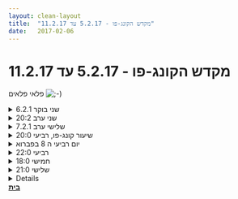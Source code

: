 ```yaml
---
layout: clean-layout
title:  "מקדש הקונג-פו - 5.2.17 עד 11.2.17"
date:   2017-02-06
---
```

# מקדש הקונג-פו - 5.2.17 עד 11.2.17 
פלאי פלאים <img src="http://www.timg.co.il/tapuzForum/images/Emo8.gif" alt=";-)">

<details>
                    <summary>שני בוקר 6.2.1</summary>
                    זמן מקדים - מדיטציה, ערנות וקשב לסביבה<br> מיקודים מקדימים - דמיון מקדים, אמנות הריפוי - תרגול נעים לעיניים, המשכיות בין שיעורית<br> מיקום: גג גן העיר, <br> דמיון מקדים - וואו, עצור, קיר, תרגול של עמידת ידיים על קיר, גמישות נעימה, אני ברמה הבאה, <br> עבודת ידיים - שני כיוונים פנימה החוצה, עבודה ומיקוד ושדרוג על גב יד<br> מגע של כף הרגל עם הקרקע, עמידה ניתוק חיבור<br> סיום 08:30
                  </details><details>
                    <summary>שני ערב 20:2</summary>
                    שיעור בביתי<br> <br> תוספת צלילות. עצירת האינרציה. ניתן לעצור את הזרימה של החשיבה. להתמיר את האנרגיה שיש שם כשיש בזה צורך. גנן, שומר, מיטיב, מגדל. 3,000 הזוויות של כל סיפור, העצירה מאפשרת צפיה כיפית בקולות, בתמונות, בדמויות הצפות בפנים. התנועה הנעימה, החלקה, המשיית. כל אדם הוא רק צורה אחת קטנה ובת חלוף. הדבר הגדול עמוק ומזין יותר מכל אלה. האהבה גדולה מצורותיה. כאב ואי נוחות מותמרים על ידי זיהויים כאנרגיה. המעבר לארץ הפלאים הוא פשוט וקל. הדבר היחיד העשוי לעמעם זאת הוא זרם החשיבה. כיף ונעים להסתובב ברחוב ולהבחין בקרעי המציאות המגיעים מגן עדן. להתבסס כאן לאט לאט. בועת המוגנות שלי המופלאה. מהבהבת בין מוחשיות לאין כלום. אני קובע אותה שמה, ומאפשר לגופי ללמוד אותה, ללמוד ממנה, לשרת אותה. <br> <br> תודה!<br> אסא<br>
                  </details><details>
                    <summary>שלישי ערב 7.2.1</summary>
                    * לנוח בתוך האנרגיה שלי.<br> * דימוי של חיה, נחה.<br> * איכויות שונות של מנוחה.<br> * מנוחה שאפשר לשהות בה גם בפעילות.<br> <br> היה לי מאתגר, כל מיני בלבולים, חוסר איזון פנימי, חרדות וכו&#39;, עשיתי עבודה לפני השיעור והתכוננתי אבל עדיין היה לי מאתגר בשיעור. הדרכתי אותי ואת אבשלום, לרגעים זה היה חזק ממני ולא יכלתי להיות בהדרכה (לעשות מה שהדרכתי ולהתבונן על אבשלום לראות איך הולך) אבל הצלחתי &quot;לנצח&quot; את עצמי (במובן הרך של המשמעות) ובסוף כן הייתי שם.<br> <br> עבדנו די הרבה זמן בסביבת קרב סימונים עדין, היה לי ממש מאתגר עם הדגשים שנתתי לעצמי, שפטתי את עצמי לחומרה על כך שלא הייתי מרוכז מספיק ולא הצלחתי להגיע לאן שרציתי. הצלחתי להתבונן על החלקים ששופטים ולא מרוצים ועבדתי איתם, קבלה, הכלה, לראות איך עבדתי מצויין ונפלא... זה הצליח חלקית, לאחר השיעור תחושת השיפוטית המשיכה.
                  </details><details>
                    <summary>שיעור קונג-פו, רביעי 20:0</summary>
                    התחלתי את השיעור שלי באי-עשייה. העבודה הזו כללה הרפייה מכל עשייה והרפייה מהצורך להיות בעשייה. היה בזה משהו מאד משחרר ונעים.<br> בהמשך עברתי לחימום ועבודה תנועתית ולחימתית כיפית. התחלתי בעבודה עדינה ובהמשך היא הפכה להיות אינטנסיבית.<br> <br> בשיעור עם אוהד נגענו בשלושה תחומים (כאשר כל תחום היווה בסיס משדרג לבא אחריו):<br> הראשון אמנות הלמידה – להגיע למצב שלא משנה איזה תרגיל אני מקבל הוא מיטיב איתי.<br> השני אמנות הלחימה – שיפור מיומנויות בסיסיות בעזרת תרגולים בסיסיים וטובים.<br> והשלישי אמנות היום יום – בחלק הזה נגעתי בכל מני תחומים מהיום יום והרגשתי/דמיינתי את עצמי ברמה גבוהה יותר.<br> <br> בהמשך הגיעו אליי כמה דברים שהיו לי מאד טובים. אחד מהם קשור למוכנות לתקוף/לבעוט מכל מצב והשני לישת ההתנהגות והיכולת להשתחרר וליהנות מזה.<br>
                  </details><details>
                    <summary>יום רביעי ה 8 בפברוא</summary>
                    נפגשנו דורית,יואב, אינגריד, תרצה, דרור ואנוכי. הלכנו למול קיר<br> הזכוכית של המוזיאון, אחד עם עצמי, הסביבה החיצונית, ומודעות <br> לפרטנרים כחלק מהעצמי.<br> <br> סדרת תרגילים כפי שהופיעו אצלי, ללא סדר מתוכנן. לאחר מכן גמישות<br> בישיבה, עבודה בזוגות ללא החלפה, סדרה של תרגילים כולל בעיטות <br> כשהפרטנר לא נע, כשהפרטנר מתחמק\מסיט, אגרופים כשמסיט, אגרופים <br> ומתחמק כשמתכופף עם או בלי הסטה, בעיטה לשוק והפרטנר מדלג מעל <br> הרגל הבועטת, אחד בועט בעיטת צד לאחר סיבוב סביב עצמו והפרטנר<br> מתרחק כל בעיטה ואחר כך השני בדרך חזרה. לגוון בסיבוב נוסף של אותו<br> הדבר אבל מסתיים בבעיטת מבפנים לחוץ תוך פגיעה ביד שהפרטנר מניח<br> בגובה הפנים. כתפיים<br> עמידה במעגל כולם כשאחד מחזיק רגל של הפרטנר מימינו ואחר כך משמאלו.<br> ישיבה או שכיבה וחזרה על העבודה הפנימית בהתחלה של להיות אחד<br> עם עצמי והעולם החיצוני כשהפרטנרים חלק מהעצמי, לאחר כ 5 דקות עוד<br> 2 דקות אותו הדבר כשמי שעבד עם עיניים סגורות יעבוד עם פתוחות ומי<br> שעבד עם פתוחות יעבוד עם סגורות.<br> כל אחד יעשה פעמיים פורמה בסיסית ראשונה לשני הצדדים וכשסיים השיעור <br> הרשמי שלו הסתיים.<br> סיימנו ב0825 היה מעולה.
                  </details><details>
                    <summary>רביעי 22:0</summary>
                    שיעור מאוד נעים ורגוע<br> <br> ביקור במנזר השבילים - כתיבה של נקודות לעבודה ואיסוף האנרגיה. כמו כן, תרגיל - &quot;הייתי פה עכשיו תקופת זמן משמעותית&quot; והעלאת זכרונות כיפיים מהתקופה הזו. הנאה מעצמי, הנאה מהאחרים, הנאה מהעולם. 3 אלה תומכים הדדית אחד בשני. כתפיים עם שיר, הזזות עם ריב, מראה עם אורי. עוד זמן תרגול עם הבועה. מצויין. תודה!<br> <br>
                  </details><details>
                    <summary>חמישי 18:0</summary>
                    בשיעור: ריב, בועז, אסא, רפאל ויניב<br> <br> שיחת אמני קונג פו עמיתים. כל אחד מביא ומשתף מהסטודיו שלו כיום. בין היתר על השולחן נמצא הנושא של הפרק השלישי. עבודות זוגות מתחלפות. בכל תחילת סבב יש לנו זמן להחליט על כיוון, עבודה, דימוי, מילה, דגש. משהו שנעשה עם עצמנו במהלך הסבב. הבועה מקבלת עוד השקייה והזנה. להיות תלמיד - עמדה עוצמתית ביותר תמיד. לנוח בתוך בריכת אור. כל אחד מעביר הנחיה אחת לעבודה ללא תנועה מתוך עולמו. <br> <br>
                  </details><details>
                    <summary>שלישי 21:0</summary>
                    תזכורת מאבשלום:<br> &quot;שכחתי איזה שדה אוריה&quot;<br> איזה כיף. <br> הזזות במגוון וריאציות מגניבות וכיפיות, הזזות שמותר לך להזיז את עצמך אבל אסור שהאתר יזיז אותך, הזזות שמנסים לגעת בראש, אגרופים לרגליים שמנסים להכאיב. עבודה כיפית ורגועה עם ירון .<br> אני ממשיכה לשנינו את השיעור, מתנסים ב&#39;&#39;כאפה מעוררת&#39;&#39; באוויר במקום אגרוף, משהו שניסיתי בעבר על אדם שמאוד רצה לנשק אותי ולא הייתי בעניין, רק כשהורדתי לו סטירה נחמדה הוא הבין שהתכוונתי ברצינות שאני לא מעוניינת. לא היה צורך באגרוף או בבעיטה להעצים, הבחירה עשתה את העבודה מצוין. <br> אחר כך חוקרים תנועות מעוררות וממריצות , מתוך פרספקטיבה של כיצד להעלות את רמת האנרגיה שלנו במהלך היום. <br> אחר כך מסתכלים אחד לשני למשך מספר מכובד של דקות בעיניים ושלווים לעומת כל מה שעולה. רואים שלמרות כל ההבדלים, האדם האחר, וכל אדם בעולם ואנחנו - בדיוק אותו בעל חיים, בעל צרכים בסיסיים זהים.<br><br><table width='70%' cellpadding='0' cellspacing='0' bgcolor='#C6C7C6'><tr><td height='1'></td></tr></table><br><b>אני כאן .
                  </details><details>
                    <summary>7.2.17 שלישי ער</summary>
                    שיעור בגג גן העיר. <br> <br> בסופו לקחתי פיקוד על השיעור שלי. הרחבתי את חבילת הקונג פו שלי ל-100 כפיפות מרפקים ו-100 כפיפות בטן. הצלחתי עם כמה הפסקות. <br> <br> באמצע התרכזתי בלתת מקום לכל תחושה. הגעתי לרמת תחושה גבוהה ונעימה. <br> <br> נתפס לי שריר בצלעות במהלך עבודת הזזות. השתחרר יחסית מהר. <br> <br> שיפור עבודת בעיטות. <br> <br> עבודה קצרה עם אמנות הלחימה של הנמר.<br><br><table width='70%' cellpadding='0' cellspacing='0' bgcolor='#C6C7C6'><tr><td height='1'></td></tr></table><br><img border=0 src=../tapuzforum/images/Emo42.gif><br><br><b>יש בי אהבה והיא תנצח.</b><br><br><br><a rel=nofollow href=http://blog.tapuz.co.il/pathoftheone target=_blank style=color:black>http://blog.tapuz.co.il/pathoftheone</a>            <br><br>
                  </details><a href="javascript:history.back()">בית</a>